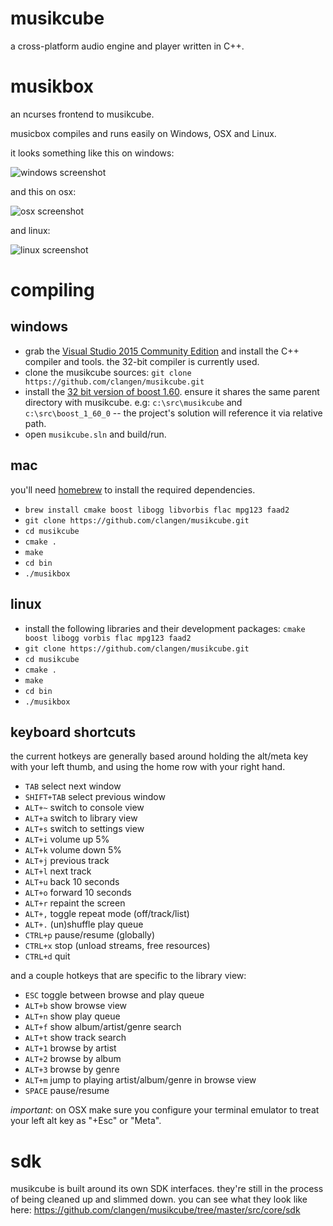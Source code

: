 # musikcube

a cross-platform audio engine and player written in C++.

# musikbox

an ncurses frontend to musikcube.

musicbox compiles and runs easily on Windows, OSX and Linux.

it looks something like this on windows:

![windows screenshot](https://raw.githubusercontent.com/clangen/musikcube-static/master/screenshots/windows.png)

and this on osx:

![osx screenshot](https://raw.githubusercontent.com/clangen/musikcube-static/master/screenshots/osx.png)

and linux:

![linux screenshot](https://raw.githubusercontent.com/clangen/musikcube-static/master/screenshots/linux.png)

# compiling

## windows

- grab the [Visual Studio 2015 Community Edition](https://www.visualstudio.com/en-us/downloads/download-visual-studio-vs.aspx) and install the C++ compiler and tools. the 32-bit compiler is currently used. 
- clone the musikcube sources: `git clone https://github.com/clangen/musikcube.git`
- install the [32 bit version of boost 1.60](https://sourceforge.net/projects/boost/files/boost-binaries/1.60.0/boost_1_60_0-msvc-14.0-32.exe/download). ensure it shares the same parent directory with musikcube. e.g: `c:\src\musikcube` and `c:\src\boost_1_60_0` -- the project's solution will reference it via relative path.
- open `musikcube.sln` and build/run. 

## mac

you'll need [homebrew](http://brew.sh/) to install the required dependencies. 

- `brew install cmake boost libogg libvorbis flac mpg123 faad2`
- `git clone https://github.com/clangen/musikcube.git`
- `cd musikcube`
- `cmake .`
- `make`
- `cd bin`
- `./musikbox`

## linux

- install the following libraries and their development packages: `cmake boost libogg vorbis flac mpg123 faad2`
- `git clone https://github.com/clangen/musikcube.git`
- `cd musikcube`
- `cmake .`
- `make`
- `cd bin`
- `./musikbox`

## keyboard shortcuts

the current hotkeys are generally based around holding the alt/meta key with your left thumb, and using the home row with your right hand. 

- `TAB` select next window
- `SHIFT+TAB` select previous window
- `ALT+~` switch to console view
- `ALT+a` switch to library view
- `ALT+s` switch to settings view
- `ALT+i` volume up 5%
- `ALT+k` volume down 5%
- `ALT+j` previous track
- `ALT+l` next track
- `ALT+u` back 10 seconds
- `ALT+o` forward 10 seconds
- `ALT+r` repaint the screen
- `ALT+,` toggle repeat mode (off/track/list)
- `ALT+.` (un)shuffle play queue
- `CTRL+p` pause/resume (globally)
- `CTRL+x` stop (unload streams, free resources)
- `CTRL+d` quit 

and a couple hotkeys that are specific to the library view: 

- `ESC` toggle between browse and play queue
- `ALT+b` show browse view
- `ALT+n` show play queue
- `ALT+f` show album/artist/genre search
- `ALT+t` show track search
- `ALT+1` browse by artist
- `ALT+2` browse by album
- `ALT+3` browse by genre
- `ALT+m` jump to playing artist/album/genre in browse view
- `SPACE` pause/resume

*important*: on OSX make sure you configure your terminal emulator to treat your left alt key as "+Esc" or "Meta".

# sdk

musikcube is built around its own SDK interfaces. they're still in the process of being cleaned up and slimmed down. you can see what they look like here: https://github.com/clangen/musikcube/tree/master/src/core/sdk

